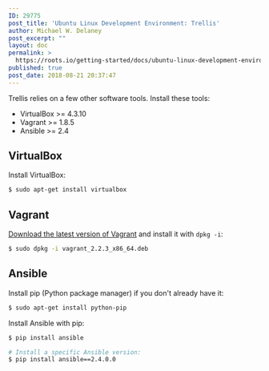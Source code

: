 ```yaml
---
ID: 29775
post_title: 'Ubuntu Linux Development Environment: Trellis'
author: Michael W. Delaney
post_excerpt: ""
layout: doc
permalink: >
  https://roots.io/getting-started/docs/ubuntu-linux-development-environment-trellis/
published: true
post_date: 2018-08-21 20:37:47
---
```

Trellis relies on a few other software tools. Install these tools:

- VirtualBox >= 4.3.10
- Vagrant >= 1.8.5
- Ansible >= 2.4

## VirtualBox

Install VirtualBox:

```sh
$ sudo apt-get install virtualbox
```

## Vagrant

[Download the latest version of Vagrant](https://www.vagrantup.com/downloads.html) and install it with `dpkg -i`:

```sh
$ sudo dpkg -i vagrant_2.2.3_x86_64.deb
```

## Ansible

Install pip (Python package manager) if you don't already have it:

```sh
$ sudo apt-get install python-pip
```

Install Ansible with pip:
```sh
$ pip install ansible

# Install a specific Ansible version:
$ pip install ansible==2.4.0.0
```